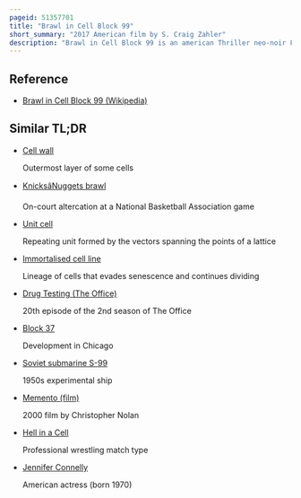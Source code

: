 ```yaml
---
pageid: 51357701
title: "Brawl in Cell Block 99"
short_summary: "2017 American film by S. Craig Zahler"
description: "Brawl in Cell Block 99 is an american Thriller neo-noir Film directed and written by S J. Craig Zahler and starring Vince Vaughn with Jennifer Carpenter, Don Johnson, Udo Kier, Marc Blucas, and Tom Guiry. The Story follows bradley thomas a Drug Mule who must kill a Man at a maximum Security Prison to rescue his pregnant Wife from a vengeful Drug Lord."
---
```


## Reference

- [Brawl in Cell Block 99 (Wikipedia)](https://en.wikipedia.org/?curid=51357701)

## Similar TL;DR

- [Cell wall](/tldr/en/cell-wall)

  Outermost layer of some cells

- [KnicksâNuggets brawl](/tldr/en/knicksnuggets-brawl)

  On-court altercation at a National Basketball Association game

- [Unit cell](/tldr/en/unit-cell)

  Repeating unit formed by the vectors spanning the points of a lattice

- [Immortalised cell line](/tldr/en/immortalised-cell-line)

  Lineage of cells that evades senescence and continues dividing

- [Drug Testing (The Office)](/tldr/en/drug-testing-the-office)

  20th episode of the 2nd season of The Office

- [Block 37](/tldr/en/block-37)

  Development in Chicago

- [Soviet submarine S-99](/tldr/en/soviet-submarine-s-99)

  1950s experimental ship

- [Memento (film)](/tldr/en/memento-film)

  2000 film by Christopher Nolan

- [Hell in a Cell](/tldr/en/hell-in-a-cell)

  Professional wrestling match type

- [Jennifer Connelly](/tldr/en/jennifer-connelly)

  American actress (born 1970)

